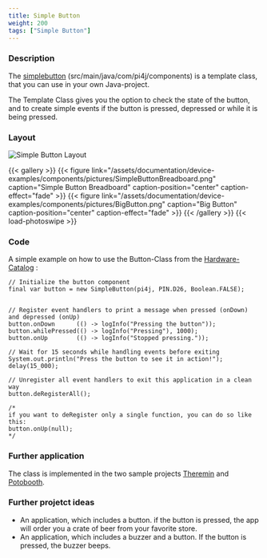 ```yaml
---
title: Simple Button
weight: 200
tags: ["Simple Button"]
---
```

### Description
The [simplebutton](https://github.com/Pi4J/pi4j-example-components/tree/main/src/main/java/com/pi4j/components) (src/main/java/com/pi4j/components) is a template class, that you can use in your own Java-project.

The Template Class gives you the option to check the state of the button, and to create simple events if the button is pressed, depressed or while it is being pressed.

### Layout
![Simple Button Layout](/assets/documentation/device-examples/components/Layout-SimpleButton.png)

{{< gallery >}}
{{< figure link="/assets/documentation/device-examples/components/pictures/SimpleButtonBreadboard.png" caption="Simple Button Breadboard" caption-position="center" caption-effect="fade" >}}
{{< figure link="/assets/documentation/device-examples/components/pictures/BigButton.png" caption="Big Button" caption-position="center" caption-effect="fade" >}}
{{< /gallery >}}
{{< load-photoswipe >}}

### Code
A simple example on how to use the Button-Class from the [Hardware-Catalog](https://github.com/Pi4J/pi4j-example-components) :
```
// Initialize the button component
final var button = new SimpleButton(pi4j, PIN.D26, Boolean.FALSE);


// Register event handlers to print a message when pressed (onDown) and depressed (onUp)
button.onDown      (() -> logInfo("Pressing the button"));
button.whilePressed(() -> logInfo("Pressing"), 1000);
button.onUp        (() -> logInfo("Stopped pressing."));

// Wait for 15 seconds while handling events before exiting
System.out.println("Press the button to see it in action!");
delay(15_000);

// Unregister all event handlers to exit this application in a clean way
button.deRegisterAll();

/*
if you want to deRegister only a single function, you can do so like this:
button.onUp(null);
*/
```

### Further application
The class is implemented in the two sample projects [Theremin](https://github.com/DieterHolz/RaspPiTheremin) and [Potobooth](https://github.com/DieterHolz/PhotoBooth).

### Further projetct ideas
- An application, which includes a button. if the button is pressed, the app will order you a crate of beer from your favorite store.
- An application, which includes a buzzer and a button. If the button is pressed, the buzzer beeps.